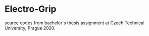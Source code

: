 # Electro-Grip
source codes from bachelor's thesis assignment at Czech Technical University, Prague 2020. 
